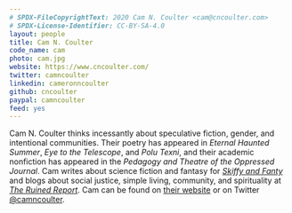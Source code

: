 ```yaml
---
# SPDX-FileCopyrightText: 2020 Cam N. Coulter <cam@cncoulter.com>
# SPDX-License-Identifier: CC-BY-SA-4.0
layout: people
title: Cam N. Coulter
code_name: cam
photo: cam.jpg
website: https://www.cncoulter.com/
twitter: camncoulter
linkedin: cameronncoulter
github: cncoulter
paypal: camncoulter
feed: yes
---
```


Cam N. Coulter thinks incessantly about speculative fiction, gender, and intentional communities. Their poetry has appeared in *Eternal Haunted Summer*, *Eye to the Telescope*, and *Polu Texni*, and their academic nonfiction has appeared in the *Pedagogy and Theatre of the Oppressed Journal*. Cam writes about science fiction and fantasy for [*Skiffy and Fanty*](https://skiffyandfanty.com/author/cameronncoulter/) and blogs about social justice, simple living, community, and spirituality at [*The Ruined Report*](https://theruinedreport.com/author/cameronncoulter/). Cam can be found on [their website](https://www.cncoulter.com/) or on Twitter [@camncoulter](https://twitter.com/camncoulter).
